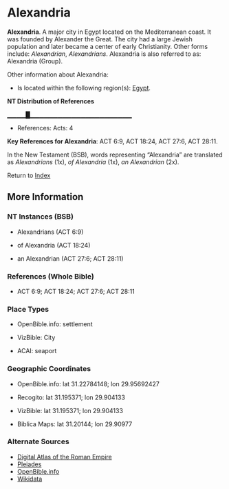 # Alexandria
**Alexandria**. 
A major city in Egypt located on the Mediterranean coast. It was founded by Alexander the Great. The city had a large Jewish population and later became a center of early Christianity. 
Other forms include: 
*Alexandrian*, *Alexandrians*. 
Alexandria is also referred to as: 
Alexandria (Group). 




Other information about Alexandria:


* Is located within the following region(s): 
[Egypt](Egypt.md). 


**NT Distribution of References**

▁▁▁▁█▁▁▁▁▁▁▁▁▁▁▁▁▁▁▁▁▁▁▁▁▁▁
* References: Acts: 4



**Key References for Alexandria**: 
ACT 6:9, ACT 18:24, ACT 27:6, ACT 28:11. 




In the New Testament (BSB), words representing “Alexandria” are translated as 
*Alexandrians* (1x), *of Alexandria* (1x), *an Alexandrian* (2x). 


Return to [Index](00-Index.md)

## More Information

### NT Instances (BSB)

* Alexandrians (ACT 6:9)

* of Alexandria (ACT 18:24)

* an Alexandrian (ACT 27:6; ACT 28:11)



### References (Whole Bible)

* ACT 6:9; ACT 18:24; ACT 27:6; ACT 28:11


### Place Types

* OpenBible.info: settlement

* VizBible: City

* ACAI: seaport



### Geographic Coordinates

* OpenBible.info: lat 31.22784148; lon 29.95692427

* Recogito: lat 31.195371; lon 29.904133

* VizBible: lat 31.195371; lon 29.904133

* Biblica Maps: lat 31.20144; lon 29.90977



### Alternate Sources

* [Digital Atlas of the Roman Empire](https://imperium.ahlfeldt.se/places/15898)
* [Pleiades](https://pleiades.stoa.org/places/727070)
* [OpenBible.info](https://www.openbible.info/geo/ancient/aee7248)
* [Wikidata](http://www.wikidata.org/entity/Q87)




